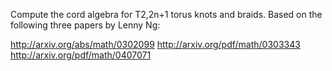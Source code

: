 Compute the cord algebra for T2,2n+1 torus knots and braids. Based on the following
three papers by Lenny Ng: 

http://arxiv.org/abs/math/0302099
http://arxiv.org/pdf/math/0303343
http://arxiv.org/pdf/math/0407071